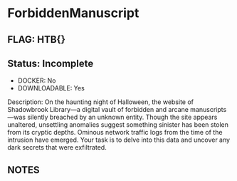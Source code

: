 # ForbiddenManuscript

## FLAG: HTB{}

## Status: Incomplete

+ DOCKER: No
+ DOWNLOADABLE: Yes

Description: On the haunting night of Halloween, the website of Shadowbrook Library—a digital vault of forbidden and arcane manuscripts—was silently breached by an unknown entity. Though the site appears unaltered, unsettling anomalies suggest something sinister has been stolen from its cryptic depths. Ominous network traffic logs from the time of the intrusion have emerged. Your task is to delve into this data and uncover any dark secrets that were exfiltrated.

## NOTES
